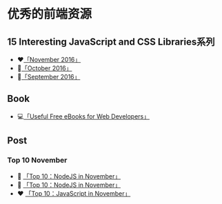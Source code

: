 # 优秀的前端资源

## 15 Interesting JavaScript and CSS Libraries系列
- ❤️[「November 2016」](https://github.com/sulihuang/frontend-collection/issues/1)
- 🐚[「October 2016」](https://github.com/sulihuang/frontend-collection/issues/2)
- 💙[「September 2016」](https://github.com/sulihuang/frontend-collection/issues/5)

## Book

- 💻[「Useful Free eBooks for Web Developers」](https://github.com/sulihuang/frontend-collection/issues/3)

## Post
### Top 10 November 
- 🌹 [「Top 10：NodeJS in November」](https://github.com/sulihuang/frontend-collection/issues/4)
- 🏀 [「Top 10：NodeJS in November」](https://github.com/sulihuang/frontend-collection/issues/6)
- ❤️ [「Top 10：JavaScript in November」](https://github.com/sulihuang/frontend-collection/issues/7)
